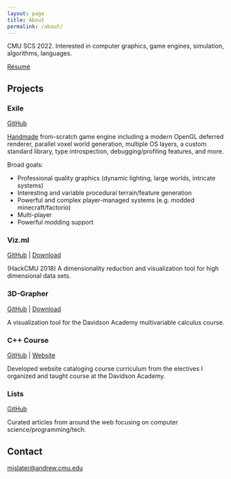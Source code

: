 ```yaml
---
layout: page
title: About
permalink: /about/
---
```


CMU SCS 2022.
Interested in computer graphics, game engines, simulation, algorithms, languages.  

[Résumé](assets/resume.pdf)

## Projects

### Exile

[GitHub](https://github.com/TheNumbat/exile)

[Handmade](https://handmade.network/manifesto) from-scratch game engine including a modern OpenGL deferred renderer, parallel voxel world generation, multiple OS layers, a custom standard library, type introspection, debugging/profiling features, and more.

Broad goals:
   - Professional quality graphics (dynamic lighting, large worlds, intricate systems)
   - Interesting and variable procedural terrain/feature generation
   - Powerful and complex player-managed systems (e.g. modded minecraft/factorio)
   - Multi-player 
   - Powerful modding support

### Viz.ml

[GitHub](https://github.com/TheNumbat/viz.ml) \| [Download](https://github.com/TheNumbat/viz.ml/releases)

(HackCMU 2018)
A dimensionality reduction and visualization tool for high dimensional data sets.

### 3D-Grapher

[GitHub](https://github.com/TheNumbat/3D-Grapher) \| [Download](https://github.com/TheNumbat/3D-Grapher/releases)

A visualization tool for the Davidson Academy multivariable calculus course.

### C++ Course

[GitHub](https://github.com/TheNumbat/cpp-course) \| [Website](https://thenumbat.github.io/cpp-course)

Developed website cataloging course curriculum from the electives I organized and taught course at the Davidson Academy.

### Lists

[GitHub](https://github.com/TheNumbat/Lists)

Curated articles from around the web focusing on computer science/programming/tech.

## Contact

[mjslater@andrew.cmu.edu](mailto:mjslater@andrew.cmu.edu)

